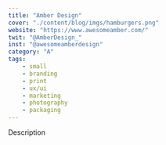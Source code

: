 ```yaml
---
title: "Amber Design"
cover: "./content/blog/imgs/hamburgers.png"
website: "https://www.awesomeamber.com/"
twit: "@AmberDesign_"
inst: "@awesomeamberdesign"
category: "A"
tags:
    - small
    - branding
    - print
    - ux/ui
    - marketing
    - photography
    - packaging
---
```


Description
